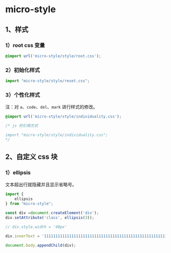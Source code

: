 # micro-style

## 1、样式

### 1）root css 变量

```css
@import url('micro-style/style/root.css');
```

### 2）初始化样式

```js
import "micro-style/style/reset.css";
```

### 3）个性化样式

注：对 `a`、`code`、`del`、`mark` 进行样式的修改。

```css
@import url('micro-style/style/individuality.css');

/* js 的引用方式

import "micro-style/style/individuality.css";
*/
```

## 2、自定义 css 块

### 1）ellipsis

文本超出行就隐藏并且显示省略号。

```js
import {
    ellipsis
} from "micro-style";

const div =document.createElement('div');
div.setAttribute('class', ellipsis(3));

// div.style.width = '40px'

div.innerText = '11111111111111111111111111111111111111111111111111111111111111111111'

document.body.appendChild(div);
```
